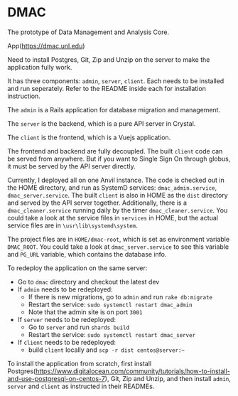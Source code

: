 # DMAC
The prototype of Data Management and Analysis Core.

App(https://dmac.unl.edu)
  
Need to install Postgres, Git, Zip and Unzip on the server to make the application fully work.

It has three components: `admin`, `server`, `client`. Each needs to be installed and run seperately. Refer to the README inside each for installation instruction.


The `admin` is a Rails application for database migration and management.

The `server` is the backend, which is a pure API server in Crystal.

The `client` is the frontend, which is a Vuejs application.

The frontend and backend are fully decoupled. The built `client` code can be served from anywhere. But if you want to Single Sign On through globus, it must be served by the API server directly.

Currently, I deployed all on one Anvil instance. The code is checked out in the HOME directory, and run as SystemD services: `dmac_admin.service`, `dmac_server.service`. The built `client` is also in HOME as the `dist` directory and served by the API server together. Additionally, there is a `dmac_cleaner.service` running daily by the timer `dmac_cleaner.service`. You could take a look at the service files in `services` in HOME, but the actual service files are in `\usr\lib\systemd\system`.

The project files are in `HOME/dmac-root`, which is set as environment variable `DMAC_ROOT`. You could take a look at `dmac_server.service` to see this variable and `PG_URL` variable, which contains the database info.

To redeploy the application on the same server:
* Go to `dmac` directory and checkout the latest dev
* If `admin` needs to be redeployed:
  - If there is new migrations, go to `admin` and run `rake db:migrate`
  - Restart the service: `sudo systemctl restart dmac_admin`
  - Note that the admin site is on port `3001`
* If `server` needs to be redeployed:
  - Go to `server` and run `shards build`
  - Restart the service: `sudo systemctl restart dmac_server`
* If `client` needs to be redeployed:
  - build `client` locally and `scp -r dist centos@server:~`
  
To install the application from scratch, first install Postgres(https://www.digitalocean.com/community/tutorials/how-to-install-and-use-postgresql-on-centos-7), Git, Zip and Unzip, and then install `admin`, `server` and `client` as instructed in their READMEs.
